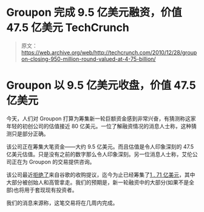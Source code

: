 # Groupon 完成 9.5 亿美元融资，价值 47.5 亿美元 TechCrunch

> 原文：<https://web.archive.org/web/http://techcrunch.com/2010/12/28/groupon-closing-950-million-round-valued-at-4-75-billion/>

# Groupon 以 9.5 亿美元收盘，价值 47.5 亿美元

今天，人们对 Groupon 打算为筹集新一轮巨额资金感到非常兴奋，有猜测称这家年轻的初创公司的估值接近 80 亿美元。一位了解融资情况的消息人士称，这种猜测只是部分正确。

该公司正在筹集大笔资金——大约 9.5 亿美元。而且估值是令人印象深刻的 47.5 亿美元估值。只是没有之前的数字那么令人印象深刻。另一位消息人士称，艾伦公司正在为 Groupon 的交易提供咨询。

该公司最近[拒绝了](https://web.archive.org/web/20230202224615/https://techcrunch.com/2010/12/03/confirmed-the-groupongoogle-deal-is-off/)来自谷歌的收购提议，迄今为止已经筹集了[1 . 71 亿美元](https://web.archive.org/web/20230202224615/http://www.crunchbase.com/company/groupon)，其中大部分被创始人和高管拿走。我们的预期是，新一轮融资中的大部分(如果不是全部)也将用于套现现有投资者。

我们的消息来源称，这笔交易将在几周内完成。